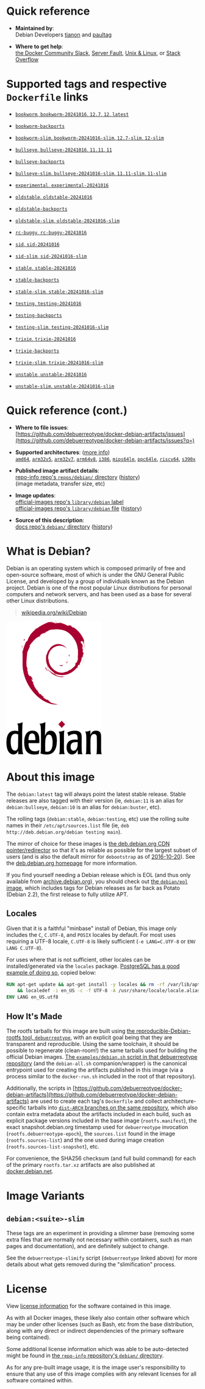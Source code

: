 <!--

********************************************************************************

WARNING:

    DO NOT EDIT "debian/README.md"

    IT IS AUTO-GENERATED

    (from the other files in "debian/" combined with a set of templates)

********************************************************************************

-->

# Quick reference

-	**Maintained by**:  
	Debian Developers [tianon](https://qa.debian.org/developer.php?login=tianon) and [paultag](https://qa.debian.org/developer.php?login=paultag)

-	**Where to get help**:  
	[the Docker Community Slack](https://dockr.ly/comm-slack), [Server Fault](https://serverfault.com/help/on-topic), [Unix & Linux](https://unix.stackexchange.com/help/on-topic), or [Stack Overflow](https://stackoverflow.com/help/on-topic)

# Supported tags and respective `Dockerfile` links

-	[`bookworm`, `bookworm-20241016`, `12.7`, `12`, `latest`](https://github.com/debuerreotype/docker-debian-artifacts/blob/ba01688d8eb18826b9ea238a8f9c98ec92eedc60/bookworm/Dockerfile)

-	[`bookworm-backports`](https://github.com/debuerreotype/docker-debian-artifacts/blob/ba01688d8eb18826b9ea238a8f9c98ec92eedc60/bookworm/backports/Dockerfile)

-	[`bookworm-slim`, `bookworm-20241016-slim`, `12.7-slim`, `12-slim`](https://github.com/debuerreotype/docker-debian-artifacts/blob/ba01688d8eb18826b9ea238a8f9c98ec92eedc60/bookworm/slim/Dockerfile)

-	[`bullseye`, `bullseye-20241016`, `11.11`, `11`](https://github.com/debuerreotype/docker-debian-artifacts/blob/ba01688d8eb18826b9ea238a8f9c98ec92eedc60/bullseye/Dockerfile)

-	[`bullseye-backports`](https://github.com/debuerreotype/docker-debian-artifacts/blob/ba01688d8eb18826b9ea238a8f9c98ec92eedc60/bullseye/backports/Dockerfile)

-	[`bullseye-slim`, `bullseye-20241016-slim`, `11.11-slim`, `11-slim`](https://github.com/debuerreotype/docker-debian-artifacts/blob/ba01688d8eb18826b9ea238a8f9c98ec92eedc60/bullseye/slim/Dockerfile)

-	[`experimental`, `experimental-20241016`](https://github.com/debuerreotype/docker-debian-artifacts/blob/ba01688d8eb18826b9ea238a8f9c98ec92eedc60/experimental/Dockerfile)

-	[`oldstable`, `oldstable-20241016`](https://github.com/debuerreotype/docker-debian-artifacts/blob/ba01688d8eb18826b9ea238a8f9c98ec92eedc60/oldstable/Dockerfile)

-	[`oldstable-backports`](https://github.com/debuerreotype/docker-debian-artifacts/blob/ba01688d8eb18826b9ea238a8f9c98ec92eedc60/oldstable/backports/Dockerfile)

-	[`oldstable-slim`, `oldstable-20241016-slim`](https://github.com/debuerreotype/docker-debian-artifacts/blob/ba01688d8eb18826b9ea238a8f9c98ec92eedc60/oldstable/slim/Dockerfile)

-	[`rc-buggy`, `rc-buggy-20241016`](https://github.com/debuerreotype/docker-debian-artifacts/blob/ba01688d8eb18826b9ea238a8f9c98ec92eedc60/rc-buggy/Dockerfile)

-	[`sid`, `sid-20241016`](https://github.com/debuerreotype/docker-debian-artifacts/blob/ba01688d8eb18826b9ea238a8f9c98ec92eedc60/sid/Dockerfile)

-	[`sid-slim`, `sid-20241016-slim`](https://github.com/debuerreotype/docker-debian-artifacts/blob/ba01688d8eb18826b9ea238a8f9c98ec92eedc60/sid/slim/Dockerfile)

-	[`stable`, `stable-20241016`](https://github.com/debuerreotype/docker-debian-artifacts/blob/ba01688d8eb18826b9ea238a8f9c98ec92eedc60/stable/Dockerfile)

-	[`stable-backports`](https://github.com/debuerreotype/docker-debian-artifacts/blob/ba01688d8eb18826b9ea238a8f9c98ec92eedc60/stable/backports/Dockerfile)

-	[`stable-slim`, `stable-20241016-slim`](https://github.com/debuerreotype/docker-debian-artifacts/blob/ba01688d8eb18826b9ea238a8f9c98ec92eedc60/stable/slim/Dockerfile)

-	[`testing`, `testing-20241016`](https://github.com/debuerreotype/docker-debian-artifacts/blob/ba01688d8eb18826b9ea238a8f9c98ec92eedc60/testing/Dockerfile)

-	[`testing-backports`](https://github.com/debuerreotype/docker-debian-artifacts/blob/ba01688d8eb18826b9ea238a8f9c98ec92eedc60/testing/backports/Dockerfile)

-	[`testing-slim`, `testing-20241016-slim`](https://github.com/debuerreotype/docker-debian-artifacts/blob/ba01688d8eb18826b9ea238a8f9c98ec92eedc60/testing/slim/Dockerfile)

-	[`trixie`, `trixie-20241016`](https://github.com/debuerreotype/docker-debian-artifacts/blob/ba01688d8eb18826b9ea238a8f9c98ec92eedc60/trixie/Dockerfile)

-	[`trixie-backports`](https://github.com/debuerreotype/docker-debian-artifacts/blob/ba01688d8eb18826b9ea238a8f9c98ec92eedc60/trixie/backports/Dockerfile)

-	[`trixie-slim`, `trixie-20241016-slim`](https://github.com/debuerreotype/docker-debian-artifacts/blob/ba01688d8eb18826b9ea238a8f9c98ec92eedc60/trixie/slim/Dockerfile)

-	[`unstable`, `unstable-20241016`](https://github.com/debuerreotype/docker-debian-artifacts/blob/ba01688d8eb18826b9ea238a8f9c98ec92eedc60/unstable/Dockerfile)

-	[`unstable-slim`, `unstable-20241016-slim`](https://github.com/debuerreotype/docker-debian-artifacts/blob/ba01688d8eb18826b9ea238a8f9c98ec92eedc60/unstable/slim/Dockerfile)

# Quick reference (cont.)

-	**Where to file issues**:  
	[https://github.com/debuerreotype/docker-debian-artifacts/issues](https://github.com/debuerreotype/docker-debian-artifacts/issues?q=)

-	**Supported architectures**: ([more info](https://github.com/docker-library/official-images#architectures-other-than-amd64))  
	[`amd64`](https://hub.docker.com/r/amd64/debian/), [`arm32v5`](https://hub.docker.com/r/arm32v5/debian/), [`arm32v7`](https://hub.docker.com/r/arm32v7/debian/), [`arm64v8`](https://hub.docker.com/r/arm64v8/debian/), [`i386`](https://hub.docker.com/r/i386/debian/), [`mips64le`](https://hub.docker.com/r/mips64le/debian/), [`ppc64le`](https://hub.docker.com/r/ppc64le/debian/), [`riscv64`](https://hub.docker.com/r/riscv64/debian/), [`s390x`](https://hub.docker.com/r/s390x/debian/)

-	**Published image artifact details**:  
	[repo-info repo's `repos/debian/` directory](https://github.com/docker-library/repo-info/blob/master/repos/debian) ([history](https://github.com/docker-library/repo-info/commits/master/repos/debian))  
	(image metadata, transfer size, etc)

-	**Image updates**:  
	[official-images repo's `library/debian` label](https://github.com/docker-library/official-images/issues?q=label%3Alibrary%2Fdebian)  
	[official-images repo's `library/debian` file](https://github.com/docker-library/official-images/blob/master/library/debian) ([history](https://github.com/docker-library/official-images/commits/master/library/debian))

-	**Source of this description**:  
	[docs repo's `debian/` directory](https://github.com/docker-library/docs/tree/master/debian) ([history](https://github.com/docker-library/docs/commits/master/debian))

# What is Debian?

Debian is an operating system which is composed primarily of free and open-source software, most of which is under the GNU General Public License, and developed by a group of individuals known as the Debian project. Debian is one of the most popular Linux distributions for personal computers and network servers, and has been used as a base for several other Linux distributions.

> [wikipedia.org/wiki/Debian](https://en.wikipedia.org/wiki/Debian)

![logo](https://raw.githubusercontent.com/docker-library/docs/b449be7df57e9ed9086bb5821bfb5d6cdc5d67a4/debian/logo.png)

# About this image

The `debian:latest` tag will always point the latest stable release. Stable releases are also tagged with their version (ie, `debian:11` is an alias for `debian:bullseye`, `debian:10` is an alias for `debian:buster`, etc).

The rolling tags (`debian:stable`, `debian:testing`, etc) use the rolling suite names in their `/etc/apt/sources.list` file (ie, `deb http://deb.debian.org/debian testing main`).

The mirror of choice for these images is [the deb.debian.org CDN pointer/redirector](https://deb.debian.org) so that it's as reliable as possible for the largest subset of users (and is also the default mirror for `debootstrap` as of [2016-10-20](https://anonscm.debian.org/cgit/d-i/debootstrap.git/commit/?id=9e8bc60ad1ccf3a25ce7890526b70059f3e770de)). See the [deb.debian.org homepage](https://deb.debian.org) for more information.

If you find yourself needing a Debian release which is EOL (and thus only available from [archive.debian.org](http://archive.debian.org)), you should check out [the `debian/eol` image](https://hub.docker.com/r/debian/eol/), which includes tags for Debian releases as far back as Potato (Debian 2.2), the first release to fully utilize APT.

## Locales

Given that it is a faithful "minbase" install of Debian, this image only includes the `C`, `C.UTF-8`, and `POSIX` locales by default. For most uses requiring a UTF-8 locale, `C.UTF-8` is likely sufficient (`-e LANG=C.UTF-8` or `ENV LANG C.UTF-8`).

For uses where that is not sufficient, other locales can be installed/generated via the `locales` package. [PostgreSQL has a good example of doing so](https://github.com/docker-library/postgres/blob/69bc540ecfffecce72d49fa7e4a46680350037f9/9.6/Dockerfile#L21-L24), copied below:

```dockerfile
RUN apt-get update && apt-get install -y locales && rm -rf /var/lib/apt/lists/* \
	&& localedef -i en_US -c -f UTF-8 -A /usr/share/locale/locale.alias en_US.UTF-8
ENV LANG en_US.utf8
```

## How It's Made

The rootfs tarballs for this image are built using [the reproducible-Debian-rootfs tool, `debuerreotype`](https://github.com/debuerreotype/debuerreotype), with an explicit goal being that they are transparent and reproducible. Using the same toolchain, it should be possible to regenerate (clean-room!) the same tarballs used for building the official Debian images. [The `examples/debian.sh` script in that debuerreotype repository](https://github.com/debuerreotype/debuerreotype/blob/master/examples/debian.sh) (and the `debian-all.sh` companion/wrapper) is the canonical entrypoint used for creating the artifacts published in this image (via a process similar to the `docker-run.sh` included in the root of that repository).

Additionally, the scripts in [https://github.com/debuerreotype/docker-debian-artifacts](https://github.com/debuerreotype/docker-debian-artifacts) are used to create each tag's `Dockerfile` and collect architecture-specific tarballs into [`dist-ARCH` branches on the same repository](https://github.com/debuerreotype/docker-debian-artifacts/branches), which also contain extra metadata about the artifacts included in each build, such as explicit package versions included in the base image (`rootfs.manifest`), the exact snapshot.debian.org timestamp used for `debuerreotype` invocation (`rootfs.debuerreotype-epoch`), the `sources.list` found in the image (`rootfs.sources-list`) and the one used during image creation (`rootfs.sources-list-snapshot`), etc.

For convenience, the SHA256 checksum (and full build command) for each of the primary `rootfs.tar.xz` artifacts are also published at [docker.debian.net](https://docker.debian.net/).

# Image Variants

## `debian:<suite>-slim`

These tags are an experiment in providing a slimmer base (removing some extra files that are normally not necessary within containers, such as man pages and documentation), and are definitely subject to change.

See the `debuerreotype-slimify` script (`debuerreotype` linked above) for more details about what gets removed during the "slimification" process.

# License

View [license information](https://www.debian.org/social_contract#guidelines) for the software contained in this image.

As with all Docker images, these likely also contain other software which may be under other licenses (such as Bash, etc from the base distribution, along with any direct or indirect dependencies of the primary software being contained).

Some additional license information which was able to be auto-detected might be found in [the `repo-info` repository's `debian/` directory](https://github.com/docker-library/repo-info/tree/master/repos/debian).

As for any pre-built image usage, it is the image user's responsibility to ensure that any use of this image complies with any relevant licenses for all software contained within.
